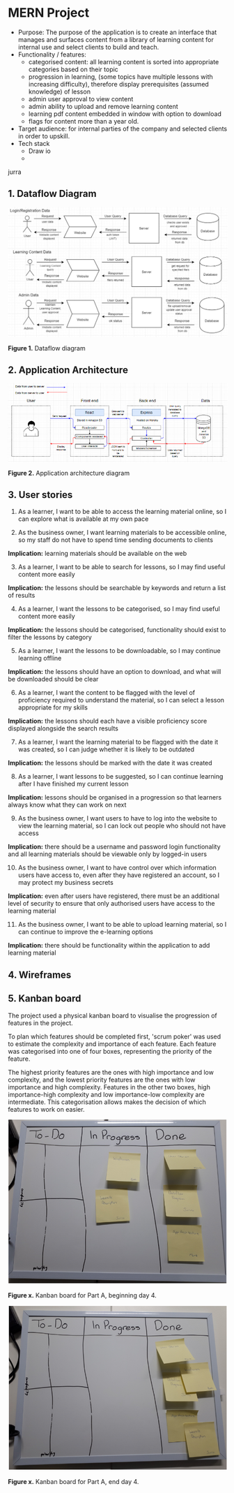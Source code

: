 # MERN Project

- Purpose: The purpose of the application is to create an interface that manages and surfaces content from a library of learning content for internal use and select clients to build and teach. 
- Functionality / features:
    - categorised content: all learning content is sorted into appropriate categories based on their topic
    - progression in learning, (some topics have multiple lessons with increasing difficulty), therefore display prerequisites (assumed knowledge) of lesson
    - admin user approval to view content
    - admin ability to upload and remove learning content
    - learning pdf content embedded in window with option to download
    - flags for content more than a year old.
- Target audience: for internal parties of the company and selected clients in order to upskill.
- Tech stack
    - Draw io
    - 
jurra

## 1. Dataflow Diagram
![dataflow-diagram-mern](/docs/dataflow-diagram-mern.JPG)

<strong>Figure 1.</strong> Dataflow diagram

## 2. Application Architecture

![MERN-Application-Architecture](/docs/MERN-Application-Architecture.PNG)

<strong>Figure 2.</strong> Application architecture diagram

## 3. User stories

1. As a learner, I want to be able to access the learning material online, so I can explore what is available at my own pace

2. As the business owner, I want learning materials to be accessible online, so my staff do not have to spend time sending documents to clients

<strong>Implication:</strong> learning materials should be available on the web

3. As a learner, I want to be able to search for lessons, so I may find useful content more easily

<strong>Implication:</strong> the lessons should be searchable by keywords and return a list of results

4. As a learner, I want the lessons to be categorised, so I may find useful content more easily

<strong>Implication:</strong> the lessons should be categorised, functionality should exist to filter the lessons by category

5. As a learner, I want the lessons to be downloadable, so I may continue learning offline

<strong>Implication:</strong> the lessons should have an option to download, and what will be downloaded should be clear

6. As a learner, I want the content to be flagged with the level of proficiency required to understand the material, so I can select a lesson appropriate for my skills

<strong>Implication:</strong> the lessons should each have a visible proficiency score displayed alongside the search results

7. As a learner, I want the learning material to be flagged with the date it was created, so I can judge whether it is likely to be outdated

<strong>Implication:</strong> the lessons should be marked with the date it was created

8. As a learner, I want lessons to be suggested, so I can continue learning after I have finished my current lesson

<strong>Implication:</strong> lessons should be organised in a progression so that learners always know what they can work on next

9. As the business owner, I want users to have to log into the website to view the learning material, so I can lock out people who should not have access

<strong>Implication:</strong> there should be a username and password login functionality and all learning materials should be viewable only by logged-in users

10. As the business owner, I want to have control over which information users have access to, even after they have registered an account, so I may protect my business secrets

<strong>Implication:</strong> even after users have registered, there must be an additional level of security to ensure that only authorised users have access to the learning material

11. As the business owner, I want to be able to upload learning material, so I can continue to improve the e-learning options

<strong>Implication:</strong> there should be functionality within the application to add learning material

## 4. Wireframes

## 5. Kanban board

The project used a physical kanban board to visualise the progression of features in the project.

To plan which features should be completed first, 'scrum poker' was used to estimate the complexity and importance of each feature. Each feature was categorised into one of four boxes, representing the priority of the feature.

The highest priority features are the ones with high importance and low complexity, and the lowest priority features are the ones with low importance and high complexity. Features in the other two boxes, high importance-high complexity and low importance-low complexity are intermediate. This categorisation allows makes the decision of which features to work on easier.

![kanban_2](/docs/kanban_2.PNG)

<strong>Figure x.</strong> Kanban board for Part A, beginning day 4.

![kanban_3](/docs/kanban_3.PNG)

<strong>Figure x.</strong> Kanban board for Part A, end day 4.